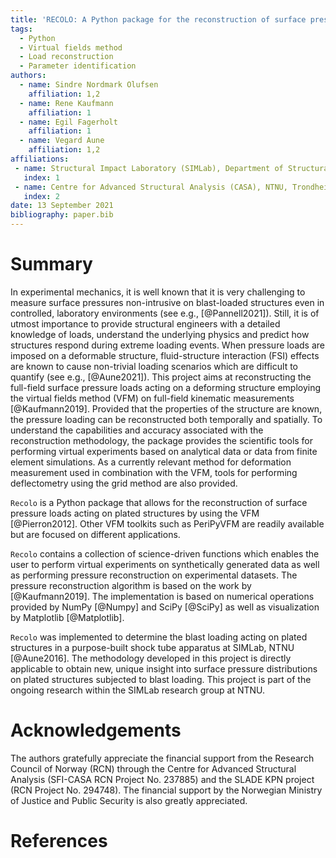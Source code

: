```yaml
---
title: 'RECOLO: A Python package for the reconstruction of surface pressure loads from kinematic fields using the virtual fields method'
tags:
  - Python
  - Virtual fields method
  - Load reconstruction
  - Parameter identification
authors:
  - name: Sindre Nordmark Olufsen
    affiliation: 1,2
  - name: Rene Kaufmann
    affiliation: 1
  - name: Egil Fagerholt
    affiliation: 1
  - name: Vegard Aune
    affiliation: 1,2
affiliations:
 - name: Structural Impact Laboratory (SIMLab), Department of Structural Engineering, NTNU - Norwegian University of Science and Technology, Trondheim, Norway
   index: 1
 - name: Centre for Advanced Structural Analysis (CASA), NTNU, Trondheim, Norway
   index: 2
date: 13 September 2021
bibliography: paper.bib
---
```


# Summary
In experimental mechanics, it is well known that it is very challenging to measure surface pressures non-intrusive on blast-loaded structures even in controlled, laboratory environments (see e.g., [@Pannell2021]). Still, it is of utmost importance to provide structural engineers with a detailed knowledge of loads, understand the underlying physics and predict how structures respond during extreme loading events. When pressure loads are imposed on a deformable structure, fluid-structure interaction (FSI) effects are known to cause non-trivial loading scenarios which are difficult to quantify (see e.g., [@Aune2021]).
This project aims at reconstructing the full-field surface pressure loads acting on a deforming structure employing the virtual fields method (VFM) on full-field kinematic measurements [@Kaufmann2019]. Provided that the properties of the structure are known,
the pressure loading can be reconstructed both temporally and spatially. To understand the capabilities and accuracy
associated with the reconstruction methodology, the package provides the scientific tools for performing virtual experiments based on analytical data or data from finite element simulations. As a currently relevant method for deformation measurement used in combination with the VFM, tools for performing deflectometry using the grid method are also provided.

``Recolo`` is a Python package that allows for the reconstruction of surface pressure loads acting on plated structures by using the VFM [@Pierron2012].
Other VFM toolkits such as PeriPyVFM are readily available but are focused on different applications.

``Recolo`` contains a collection of science-driven functions which enables the user to perform virtual experiments on synthetically generated data as well
 as performing pressure reconstruction on experimental datasets. The pressure reconstruction algorithm is based on the work by [@Kaufmann2019].
The implementation is based on numerical operations provided by NumPy [@Numpy] and SciPy [@SciPy] as well as visualization by Matplotlib [@Matplotlib].

``Recolo`` was implemented to determine the blast loading acting on plated structures in a purpose-built shock tube apparatus at SIMLab, NTNU [@Aune2016]. The methodology developed in this project is directly applicable to obtain new, unique insight into surface pressure distributions on plated structures subjected to blast loading. This project is part of the ongoing research within the SIMLab research group at NTNU.

# Acknowledgements
The authors gratefully appreciate the financial support from the Research Council of Norway (RCN) through the Centre for Advanced Structural Analysis (SFI-CASA RCN Project No. 237885) and the SLADE KPN project (RCN Project No. 294748). The financial support by the Norwegian Ministry of Justice and Public Security is also greatly appreciated.

# References